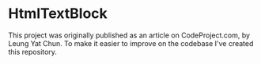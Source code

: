 # HtmlTextBlock
This project was originally published as an article on CodeProject.com, by Leung Yat Chun. To make it easier to improve on the codebase I've created this repository.

